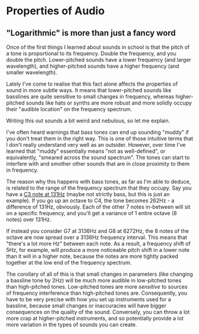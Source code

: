 # Properties of Audio

## "Logarithmic" is more than just a fancy word

Once of the first things I learned about sounds in school is that the pitch of a tone is proportional to its frequency. Double the frequency, and you double the pitch. Lower-pitched sounds have a lower frequency (and larger wavelength), and higher-pitched sounds have a higher frequency (and smaller wavelength).

Lately I've come to realise that this fact alone affects the properties of sound in more subtle ways. It means that lower-pitched sounds like basslines are quite sensitive to small changes in frequency, whereas higher-pitched sounds like hats or synths are more robust and more solidly occupy their "audible location" on the frequency spectrum.

Writing this out sounds a bit weird and nebulous, so let me explain.

I've often heard warnings that bass tones can end up sounding "muddy" if you don't treat them in the right way. This is one of those intuitive terms that I don't really understand very well as an outsider. However, over time I've learned that "muddy" essentially means "not as well-defined", or equivalently, "smeared across the sound spectrum". The tones can start to interfere with and smother other sounds that are in close proximity to them in frequency.

The reason why this happens with bass tones, as far as I'm able to deduce, is related to the range of the frequency spectrum that they occupy. Say you have a [C3 note at 131Hz](https://www.audiology.org/sites/default/files/ChasinConversionChart.pdf) (maybe not strictly bass, but this is just an example). If you go up an octave to C4, the tone becomes 262Hz - a difference of 131Hz, obviously. Each of the other 7 notes in-between will sit on a specific frequency, and you'll get a variance of 1 entire octave (8 notes) over 131Hz.

If instead you consider G7 at 3136Hz and G8 at 6272Hz, the 8 notes of the octave are now spread over a 3136Hz frequency interval. This means that "there's a lot more Hz" between each note. As a result, a frequency shift of 5Hz, for example, will produce a more noticeable pitch shift in a lower note than it will in a higher note, because the notes are more tightly packed together at the low end of the frequency spectrum.

The corollary of all of this is that small changes in parameters (like changing a bassline tone by 2Hz) will be much more audible in low-pitched tones than high-pitched tones. Low-pitched tones are more _sensitive_ to sources of frequency interference than high-pitched tones are. Consequently, you have to be very precise with how you set up instruments used for a bassline, because small changes or inaccuracies will have bigger consequences on the quality of the sound. Conversely, you can throw a lot more crap at higher-pitched instruments, and so potentially provide a lot more variation in the types of sounds you can create.

